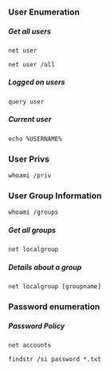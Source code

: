 
### User Enumeration

##### Get all users
```
net user
```

```
net user /all
```

##### Logged on users
```
query user
```

##### Current user
```
echo %USERNAME%
```


### User Privs
```cmd-session
whoami /priv
```


### User Group Information
```cmd-session
whoami /groups
```

##### Get all groups
```
net localgroup 
```

##### Details about a group
```cmd-session
net localgroup [groupname]
```




### Password enumeration

##### Password Policy
```cmd-session
net accounts
```



```
findstr /si password *.txt
```
